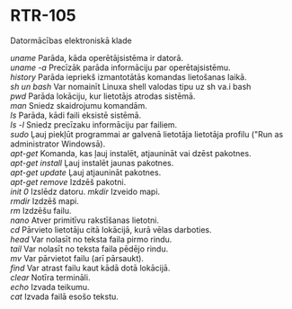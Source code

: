# RTR-105
Datormācības elektroniskā klade

*uname*  Parāda, kāda operētājsistēma ir datorā.  
*uname -a*  Precīzāk parāda informāciju par operētajsistēmu.  
*history*  Parāda iepriekš izmantotātās komandas lietošanas laikā.  
*sh un bash*  Var nomainīt Linuxa shell valodas tipu uz sh va.i bash  
*pwd*  Parāda lokāciju, kur lietotājs atrodas sistēmā.  
*man*  Sniedz skaidrojumu komandām.  
*ls*  Parāda, kādi faili eksistē sistēmā.  
*ls -l*  Sniedz precīzaku informāciju par failiem.  
*sudo*  Ļauj piekļūt programmai ar galvenā lietotāja lietotāja profilu ("Run as administrator Windowsā).  
*apt-get* Komanda, kas ļauj instalēt, atjaunināt vai dzēst pakotnes.  
*apt-get install* Ļauj instalēt jaunas pakotnes.  
*apt-get update* Ļauj atjaunināt pakotnes.  
*apt-get remove* Izdzēš pakotni.  
*init 0* Izslēdz datoru.
*mkdir* Izveido mapi.  
*rmdir* Izdzēš mapi.  
*rm* Izdzēšu failu.  
*nano* Atver primitīvu rakstīšanas lietotni.  
*cd* Pārvieto lietotāju citā lokācijā, kurā vēlas darboties.  
*head* Var nolasīt no teksta faila pirmo rindu.  
*tail* Var nolasīt no teksta faila pēdējo rindu.  
*mv* Var pārvietot failu (arī pārsaukt).    
*find* Var atrast failu kaut kādā dotā lokācijā.  
*clear* Notīra termināli.  
*echo* Izvada teikumu.  
*cat* Izvada failā esošo tekstu.  

